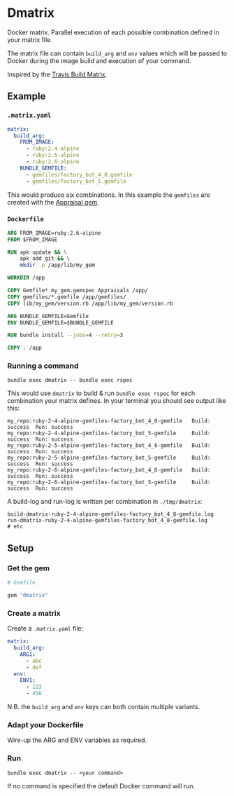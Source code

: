 # Dmatrix

Docker matrix. Parallel execution of each possible combination defined in your
matrix file.

The matrix file can contain `build_arg` and `env` values which will be passed
to Docker during the image build and execution of your command.

Inspired by the [Travis Build Matrix](https://docs.travis-ci.com/user/build-matrix/).

## Example

### `.matrix.yaml`

```yaml
matrix:
  build_arg:
    FROM_IMAGE:
      - ruby:2.4-alpine
      - ruby:2.5-alpine
      - ruby:2.6-alpine
    BUNDLE_GEMFILE:
      - gemfiles/factory_bot_4_8.gemfile
      - gemfiles/factory_bot_5.gemfile
```

This would produce six combinations. In this example the `gemfiles` are created
with the [Appraisal gem](https://github.com/thoughtbot/appraisal).

### `Dockerfile`

```dockerfile
ARG FROM_IMAGE=ruby:2.6-alpine
FROM $FROM_IMAGE

RUN apk update && \
    apk add git && \
    mkdir -p /app/lib/my_gem

WORKDIR /app

COPY Gemfile* my_gem.gemspec Appraisals /app/
COPY gemfiles/*.gemfile /app/gemfiles/
COPY lib/my_gem/version.rb /app/lib/my_gem/version.rb

ARG BUNDLE_GEMFILE=Gemfile
ENV BUNDLE_GEMFILE=$BUNDLE_GEMFILE

RUN bundle install --jobs=4 --retry=3

COPY . /app
```

### Running a command

```
bundle exec dmatrix -- bundle exec rspec
```

This would use `dmatrix` to build & run `bundle exec rspec` for each combination
your matrix defines. In your terminal you should see output like this:

```
my_repo:ruby-2-4-alpine-gemfiles-factory_bot_4_8-gemfile   Build: success  Run: success
my_repo:ruby-2-4-alpine-gemfiles-factory_bot_5-gemfile     Build: success  Run: success
my_repo:ruby-2-5-alpine-gemfiles-factory_bot_4_8-gemfile   Build: success  Run: success
my_repo:ruby-2-5-alpine-gemfiles-factory_bot_5-gemfile     Build: success  Run: success
my_repo:ruby-2-6-alpine-gemfiles-factory_bot_4_8-gemfile   Build: success  Run: success
my_repo:ruby-2-6-alpine-gemfiles-factory_bot_5-gemfile     Build: success  Run: success
```

A build-log and run-log is written per combination in `./tmp/dmatrix`:

```
build-dmatrix-ruby-2-4-alpine-gemfiles-factory_bot_4_8-gemfile.log
run-dmatrix-ruby-2-4-alpine-gemfiles-factory_bot_4_8-gemfile.log
# etc
```

## Setup

### Get the gem

```ruby
# Gemfile

gem "dmatrix"
```

### Create a matrix

Create a `.matrix.yaml` file:

```yaml
matrix:
  build_arg:
    ARG1:
      - abc
      - def
  env:
    ENV1:
      - 123
      - 456
```

N.B. the `build_arg` and `env` keys can both contain multiple variants.

### Adapt your Dockerfile

Wire-up the ARG and ENV variables as required.

### Run

```
bundle exec dmatrix -- <your command>
```

If no command is specified the default Docker command will run.

